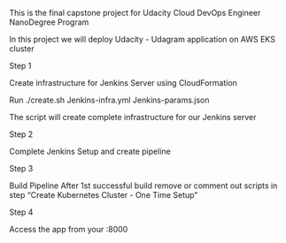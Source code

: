 This is the final capstone project for Udacity Cloud DevOps Engineer NanoDegree Program 


In this project we will deploy Udacity - Udagram application on AWS EKS cluster


Step 1 

Create infrastructure for Jenkins Server using CloudFormation 

Run  ./create.sh <stackname> Jenkins-infra.yml Jenkins-params.json  

The script will create complete infrastructure for our Jenkins server 

Step 2 

Complete Jenkins Setup and create pipeline 

Step 3 

Build Pipeline After 1st successful build remove or comment out scripts in step “Create Kubernetes Cluster - One Time Setup”

Step 4 

Access the app from your <load balancer url>:8000
